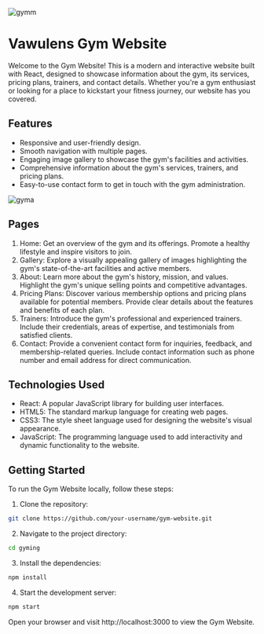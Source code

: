 ![gymm](https://github.com/IsraelBosun/gyming/assets/110021253/2281f6bb-cf8e-4435-8539-4c0c21a71033)

# Vawulens Gym Website

Welcome to the Gym Website! This is a modern and interactive website built with React, designed to showcase information about the gym, its services, pricing plans, trainers, and contact details. Whether you're a gym enthusiast or looking for a place to kickstart your fitness journey, our website has you covered.

## Features

- Responsive and user-friendly design.
- Smooth navigation with multiple pages.
- Engaging image gallery to showcase the gym's facilities and activities.
- Comprehensive information about the gym's services, trainers, and pricing plans.
- Easy-to-use contact form to get in touch with the gym administration.


![gyma](https://github.com/IsraelBosun/gyming/assets/110021253/227f5ee7-157a-4d14-bff0-e9d5724c5e5c)

## Pages

1. Home: Get an overview of the gym and its offerings. Promote a healthy lifestyle and inspire visitors to join.
2. Gallery: Explore a visually appealing gallery of images highlighting the gym's state-of-the-art facilities and active members.
3. About: Learn more about the gym's history, mission, and values. Highlight the gym's unique selling points and competitive advantages.
4. Pricing Plans: Discover various membership options and pricing plans available for potential members. Provide clear details about the features and benefits of each plan.
5. Trainers: Introduce the gym's professional and experienced trainers. Include their credentials, areas of expertise, and testimonials from satisfied clients.
6. Contact: Provide a convenient contact form for inquiries, feedback, and membership-related queries. Include contact information such as phone number and email address for direct communication.

## Technologies Used

- React: A popular JavaScript library for building user interfaces.
- HTML5: The standard markup language for creating web pages.
- CSS3: The style sheet language used for designing the website's visual appearance.
- JavaScript: The programming language used to add interactivity and dynamic functionality to the website.

## Getting Started

To run the Gym Website locally, follow these steps:

1. Clone the repository:

```bash
git clone https://github.com/your-username/gym-website.git
```

2. Navigate to the project directory:
```bash
cd gyming
```
3. Install the dependencies:
```bash
npm install
```

4. Start the development server:
```bash
npm start
```
Open your browser and visit http://localhost:3000 to view the Gym Website.
